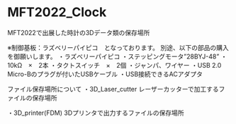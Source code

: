 # MFT2022_Clock
MFT2022で出展した時計の3Dデータ類の保存場所

※制御基板：ラズベリーパイピコ　となっております。
別途、以下の部品の購入を御願いします。
・ラズベリーパイピコ
・ステッピングモータ”28BYJ-48”
・10kΩ　×　2本
・タクトスイッチ　×　2個
・ジャンパ、ワイヤー
・USB 2.0 Micro-Bのプラグが付いたUSBケーブル
・USB接続できるACアダプタ

ファイル保存場所について
・3D_Laser_cutter
レーザーカッターで加工するファイルの保存場所

・3D_printer(FDM)
3Dプリンタで出力するファイルの保存場所

